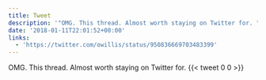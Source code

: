 ```yaml
---
title: Tweet
description: '"OMG. This thread. Almost worth staying on Twitter for. "'
date: '2018-01-11T22:01:52+00:00'
links:
  - 'https://twitter.com/owillis/status/950836669703483399'
---
```

OMG. This thread. Almost worth staying on Twitter for. 
      {{< tweet 0 0 >}}
    
